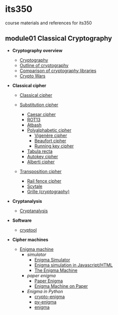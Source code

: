 # its350
course materials and references for its350

## module01 Classical Cryptography



* __Cryptography overview__
  * [Cryptography](https://en.wikipedia.org/wiki/Cryptography)
  * [Outline of cryptography](https://en.wikipedia.org/wiki/Outline\_of\_cryptography)
  * [Comparison of cryptography libraries](https://en.wikipedia.org/wiki/Comparison\_of\_cryptography\_libraries)
  * [Crypto Wars](https://en.wikipedia.org/wiki/Crypto\_Wars)

* __Classical cipher__
  * [Classical cipher](https://en.wikipedia.org/wiki/Classical\_cipher)
  * [Substitution cipher](https://en.wikipedia.org/wiki/Substitution\_cipher)
    * [Caesar cipher](https://en.wikipedia.org/wiki/Caesar\_cipher)
    * [ROT13](https://en.wikipedia.org/wiki/ROT13)  
    * [Atbash](https://en.wikipedia.org/wiki/Atbash)
    * [Polyalphabetic cipher](https://en.wikipedia.org/wiki/Polyalphabetic\_cipher)
      * [Vigenère cipher](https://en.wikipedia.org/wiki/Vigen%C3%A8re\_cipher)
      * [Beaufort cipher](https://en.wikipedia.org/wiki/Beaufort\_cipher)
      * [Running key cipher](https://en.wikipedia.org/wiki/Running\_key\_cipher)
    * [Tabula recta](https://en.wikipedia.org/wiki/Tabula\_recta)
    * [Autokey cipher](https://en.wikipedia.org/wiki/Autokey\_cipher)
    * [Alberti cipher](https://en.wikipedia.org/wiki/Alberti\_cipher)

  * [Transposition cipher](https://en.wikipedia.org/wiki/Transposition\_cipher)
    * [Rail fence cipher](https://en.wikipedia.org/wiki/Rail\_fence\_cipher)
    * [Scytale](https://en.wikipedia.org/wiki/Scytale)
    * [Grille (cryptography)](https://en.wikipedia.org/wiki/Grille\_\(cryptography\))

* __Cryptanalysis__  
  * [Cryptanalysis](https://en.wikipedia.org/wiki/Cryptanalysis)  

* __Software__
  * [cryptool](https://www.cryptool.org/en/)

* __Cipher machines__
  * [Enigma machine](https://en.wikipedia.org/wiki/Enigma\_machine)
    * _simulator_
      * [Enigma Simulator](http://users.telenet.be/d.rijmenants/en/enigmasim.htm)
      * [Enigma simulation in Javascript/HTML](http://people.physik.hu-berlin.de/~palloks/js/enigma/index\_en.html)
      * [The Enigma Machine](http://russells.freeshell.org/enigma/) 
    * _paper enigma_
      * [Paper Enigma](http://wiki.franklinheath.co.uk/index.php/Enigma/Paper\_Enigma)
      * [Enigma Machine on Paper](https://williame.github.io/post/145304200648.html)
    * _Enigma in Python_  
      * [crypto-enigma](https://pypi.org/project/crypto-enigma/)
      * [py-enigma](https://pypi.org/project/py-enigma/0.1/)
      * [enigma](https://gist.github.com/williame/94beef4b9afea659864950c29d402b90)